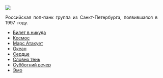 ![](/songs/0-9/1.5%20кг%20Отличного%20Пюре/15_kg_otlichnogo_pjure.jpg)  

Российская поп-панк группа из Санкт-Петербурга, появившаяся в 1997 году.

* [Билет в никуда](/songs/0-9/1.5%20кг%20Отличного%20Пюре/Билет%20в%20никуда)
* [Космос](/songs/0-9/1.5%20кг%20Отличного%20Пюре/Космос)
* [Марс Атакует](/songs/0-9/1.5%20кг%20Отличного%20Пюре/Марс%20Атакует)
* [Океан](/songs/0-9/1.5%20кг%20Отличного%20Пюре/Океан)
* [Сердце](/songs/0-9/1.5%20кг%20Отличного%20Пюре/Сердце)
* [Словно тень](/songs/0-9/1.5%20кг%20Отличного%20Пюре/Словно%20тень)
* [Субботний вечер](/songs/0-9/1.5%20кг%20Отличного%20Пюре/Субботний%20вечер)
* [Эмо](/songs/0-9/1.5%20кг%20Отличного%20Пюре/Эмо)